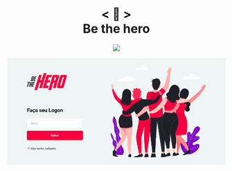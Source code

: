 <h1 align="center">
    < 💜 > <br>
    Be the hero
</h1>

<p align="center">
    <a href="https://gitpod.io/#https://github.com/Nerd0000/Be-the-hero">
          <img src="https://img.shields.io/badge/Gitpod-ready--to--code-blue?logo=gitpod"></img>
    </a>
</p>

![image](https://github.com/nerd0000/Be-the-hero/blob/master/foto.png)
